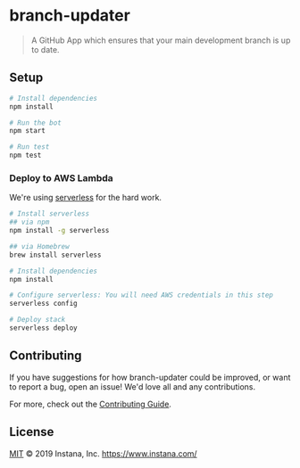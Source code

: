 # branch-updater

> A GitHub App which ensures that your main development branch is up to date.

## Setup

```sh
# Install dependencies
npm install

# Run the bot
npm start

# Run test
npm test
```

### Deploy to AWS Lambda

We're using [serverless](https://www.serverless.com/) for the hard work.

```sh
# Install serverless
## via npm
npm install -g serverless

## via Homebrew
brew install serverless

# Install dependencies
npm install

# Configure serverless: You will need AWS credentials in this step
serverless config

# Deploy stack
serverless deploy
```

## Contributing

If you have suggestions for how branch-updater could be improved, or want to report a bug, open an issue! We'd love all and any contributions.

For more, check out the [Contributing Guide](CONTRIBUTING.md).

## License

[MIT](LICENSE) © 2019 Instana, Inc. https://www.instana.com/
